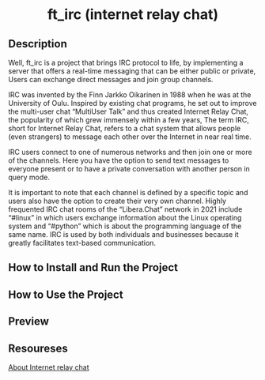 <!-- # <img width="500" height="200" src="https://upload.wikimedia.org/wikipedia/commons/2/21/Gato_leyendo_canal_IRC_de_Wikipedia_en_espa%C3%B1ol.jpg" alt="Internet relay chat"> -->
# <p align="center">ft_irc (internet relay chat)</p>

## Description

Well, ft_irc is a project that brings IRC protocol to life, by implementing a server that offers a real-time messaging that can  be either public or private, Users can exchange direct messages and join group channels.

IRC was invented by the Finn Jarkko Oikarinen in 1988 when he was at the University of Oulu. Inspired by existing chat programs, he set out to improve the multi-user chat “MultiUser Talk” and thus created Internet Relay Chat, the popularity of which grew immensely within a few years, The term IRC, short for Internet Relay Chat, refers to a chat system that allows people (even strangers) to message each other over the Internet in near real time.

IRC users connect to one of numerous networks and then join one or more of the channels. Here you have the option to send text messages to everyone present or to have a private conversation with another person in query mode.

It is important to note that each channel is defined by a specific topic and users also have the option to create their very own channel. Highly frequented IRC chat rooms of the “Libera.Chat” network in 2021 include “#linux” in which users exchange information about the Linux operating system and “#python” which is about the programming language of the same name. IRC is used by both individuals and businesses because it greatly facilitates text-based communication.

##  How to Install and Run the Project

## How to Use the Project

## Preview

## Resoureses
<a href="https://www.ionos.com/digitalguide/server/know-how/irc/#:~:text=IRC%20was%20invented%20by%20the,immensely%20within%20a%20few%20years">About Internet relay chat</a>
